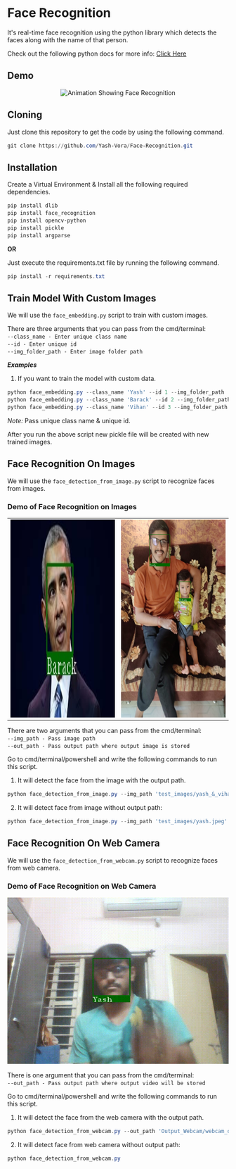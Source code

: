 # Face Recognition

It's real-time face recognition using the python library which detects the faces along with the name of that person.

Check out the following python docs for more info: [Click Here](https://pypi.org/project/face-recognition/)

## Demo
<p align="center" width="100%">
  <img alt='Animation Showing Face Recognition' src="gifs/obama.gif">
</p>

## Cloning
Just clone this repository to get the code by using the following command.

```powershell
git clone https://github.com/Yash-Vora/Face-Recognition.git
```

## Installation
Create a Virtual Environment & Install all the following required dependencies.

```powershell
pip install dlib
pip install face_recognition
pip install opencv-python
pip install pickle
pip install argparse
```

**OR**

Just execute the requirements.txt file by running the following command.

```powershell
pip install -r requirements.txt
```

## Train Model With Custom Images
We will use the `face_embedding.py` script to train with custom images.

There are three arguments that you can pass from the cmd/terminal:\
`--class_name - Enter unique class name`\
`--id - Enter unique id`\
`--img_folder_path - Enter image folder path`

**_Examples_**

1. If you want to train the model with custom data.
```powershell
python face_embedding.py --class_name 'Yash' --id 1 --img_folder_path 'train_images/Yash/'
python face_embedding.py --class_name 'Barack' --id 2 --img_folder_path 'train_images/Barack/'
python face_embedding.py --class_name 'Vihan' --id 3 --img_folder_path 'train_images/Vihan/'
```
_Note:_ Pass unique class name & unique id. 

After you run the above script new pickle file will be created with new trained images.

## Face Recognition On Images
We will use the `face_detection_from_image.py` script to recognize faces from images.

### Demo of Face Recognition on Images
<table align='center'>
  <tr>
    <td><img src='Output_Image/barack_output.jpg' width=450 height=450></td>
    <td><img src='Output_Image/yash_&_vihan_output.jpg' width=450 height=450></td>
  </tr>
</table>

There are two arguments that you can pass from the cmd/terminal:\
`--img_path - Pass image path`\
`--out_path - Pass output path where output image is stored`

Go to cmd/terminal/powershell and write the following commands to run this script.

1. It will detect the face from the image with the output path.
```powershell
python face_detection_from_image.py --img_path 'test_images/yash_&_vihan.jpeg' --out_path 'Output_Image/yash_&_vihan_output.jpg'
```

2. It will detect face from image without output path:
```powershell
python face_detection_from_image.py --img_path 'test_images/yash.jpeg'
```

## Face Recognition On Web Camera
We will use the `face_detection_from_webcam.py` script to recognize faces from web camera.

### Demo of Face Recognition on Web Camera
<p align="center" width="100%">
  <img alt='Real Time Face Recognition on Web Camera' src="gifs/webcam_output_video.gif">
</p>

There is one argument that you can pass from the cmd/terminal:\
`--out_path - Pass output path where output video will be stored`

Go to cmd/terminal/powershell and write the following commands to run this script.

1. It will detect the face from the web camera with the output path.
```powershell
python face_detection_from_webcam.py --out_path 'Output_Webcam/webcam_output_video.mov'
```

2. It will detect face from web camera without output path:
```powershell
python face_detection_from_webcam.py
```